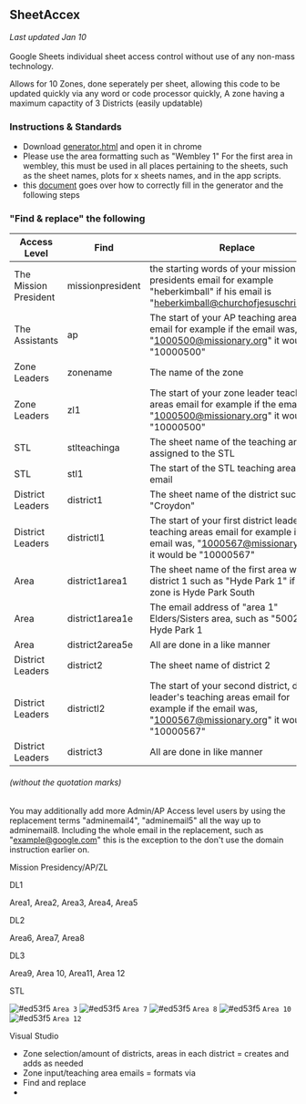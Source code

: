 ## SheetAccex

_Last updated Jan 10_ <br></br>
Google Sheets individual sheet access control without use of any non-mass technology.

Allows for 10 Zones, done seperately per sheet, allowing this code to be updated quickly via any word or code processor quickly, A zone having a maximum capactity of 3 Districts (easily updatable)

### Instructions & Standards
- Download [generator.html](/docs/generator.html) and open it in chrome
- Please use the area formatting such as "Wembley 1" For the first area in wembley, this must be used in all places pertaining to the sheets, such as the sheet names, plots for x sheets names, and in the app scripts.
- this [document](/generator.md) goes over how to correctly fill in the generator and the following steps

### "Find & replace" the following

| Access Level | Find  | Replace |
| ------------- | ------------- | ------------- |
| The Mission President | missionpresident  | the starting words of your mission presidents email for example "heberkimball" if his email is "heberkimball@churchofjesuschrist.org" |
| The Assistants | ap | The start of your AP teaching areas email for example if the email was, "1000500@missionary.org" it would be "10000500" |
| Zone Leaders | zonename | The name of the zone |
| Zone Leaders | zl1 | The start of your zone leader teaching areas email for example if the email was, "1000500@missionary.org" it would be "10000500" |
| STL | stlteachinga | The sheet name of the teaching area assigned to the STL |
| STL | stl1 | The start of the STL teaching areas email
| District Leaders | district1 | The sheet name of the district such as "Croydon" |
| District Leaders | districtl1 | The start of your first district leader's teaching areas email for example if the email was, "1000567@missionary.org" it would be "10000567" |
| Area | district1area1 | The sheet name of the first area within district 1 such as "Hyde Park 1" if the zone is Hyde Park South |
| Area | district1area1e | The email address of "area 1" Elders/Sisters area, such as "50023" for Hyde Park 1 |
| Area | district2area5e | All are done in a like manner |
| District Leaders | district2  | The sheet name of district 2 |
| District Leaders | districtl2 | The start of your second district, district leader's teaching areas email for example if the email was, "1000567@missionary.org" it would be "10000567" |
| District Leaders | district3 | All are done in like manner |

###### (without the quotation marks)
You may additionally add more Admin/AP Access level users by using the replacement terms "adminemail4", "adminemail5" all the way up to adminemail8. Including the whole email in the replacement, such as "example@google.com" this is the exception to the don't use the domain instruction earlier on.






Mission Presidency/AP/ZL

DL1

Area1, Area2, Area3, Area4, Area5

DL2

Area6, Area7, Area8

DL3

Area9, Area 10, Area11, Area 12

STL

![#ed53f5](https://placehold.co/15x15/ed53f5/ed53f5.png) `Area 3`
![#ed53f5](https://placehold.co/15x15/ed53f5/ed53f5.png) `Area 7`
![#ed53f5](https://placehold.co/15x15/ed53f5/ed53f5.png) `Area 8`
![#ed53f5](https://placehold.co/15x15/ed53f5/ed53f5.png) `Area 10`
![#ed53f5](https://placehold.co/15x15/ed53f5/ed53f5.png) `Area 12`








Visual Studio
- Zone selection/amount of districts, areas in each district = creates and adds as needed
- Zone input/teaching area emails = formats via
- Find and replace
- 

